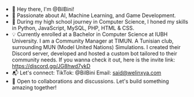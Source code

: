 - 👋 Hey there, I'm @BilBini!
- 🚀 Passionate about AI, Machine Learning, and Game Development.
- 🌱 During my high school journey in Computer Science, I honed my skills in Python, JavaScript, MySQL, PHP, HTML & CSS.
- 💡 Currently enrolled at a Bachelor in Computer Science at IUBH University. I am a Community Manager at TIMUN. A Tunisian club, surrounding MUN (Model United Nations) Simulations.
   I created their Discord server, developed and hosted a custom bot tailored to their community needs. If you wanna check it out, here is the invite link: https://discord.gg/JG8hwd7ykD
- 📬 Let's connect: TikTok: @BilBini Email: said@welinxya.com
- 👥 Open to collaborations and discussions. Let's build something amazing together!
